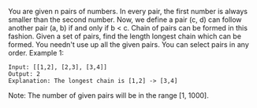 You are given n pairs of numbers. In every pair, the first number is always smaller than the second number.
Now, we define a pair (c, d) can follow another pair (a, b) if and only if b < c. Chain of pairs can be formed in this fashion.
Given a set of pairs, find the length longest chain which can be formed. You needn't use up all the given pairs. You can select pairs in any order.
Example 1:
```
Input: [[1,2], [2,3], [3,4]]
Output: 2
Explanation: The longest chain is [1,2] -> [3,4]
```
Note:
The number of given pairs will be in the range [1, 1000].